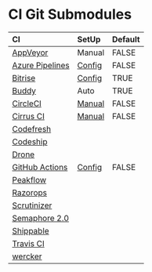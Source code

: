 # CI Git Submodules

|CI|SetUp|Default|
|:--|:--|:--|
|[AppVeyor](https://www.appveyor.com)|Manual|FALSE|
|[Azure Pipelines](https://azure.microsoft.com/ja-jp/services/devops/pipelines/)|[Config](https://docs.microsoft.com/en-us/azure/devops/pipelines/repos/github?view=azure-devops&tabs=yaml#submodules)|FALSE|
|[Bitrise](https://www.bitrise.io)|[Config](https://www.bitrise.io/integrations/steps/git-clone)|TRUE|
|[Buddy](https://buddy.works)|Auto|TRUE|
|[CircleCI](https://circleci.com)|[Manual](https://circleci.com/docs/2.0/configuration-reference/#checkout)|FALSE|
|[Cirrus CI](https://cirrus-ci.org/)|[Manual](https://github.com/cirruslabs/cirrus-ci-docs/issues/407)|FALSE|
|[Codefresh](https://codefresh.io/)||
|[Codeship](https://codeship.com/)||
|[Drone](https://cloud.drone.io/)||
|[GitHub Actions](https://help.github.com/en/articles/about-github-actions)|[Config](https://github.com/actions/checkout#usage)|FALSE|
|[Peakflow](https://www.peakflow.io/)||
|[Razorops](https://razorops.com/)||
|[Scrutinizer](https://scrutinizer-ci.com)||
|[Semaphore 2.0](https://semaphoreci.com/product)||
|[Shippable](http://shippable.com)||
|[Travis CI](https://travis-ci.com/)|
|[wercker](http://www.wercker.com/)||
